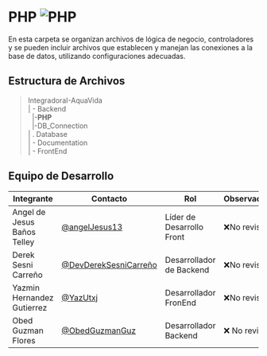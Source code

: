 # PHP  ![PHP](https://img.shields.io/badge/PHP-777BB4?style=for-the-badge&logo=php&logoColor=white)

En esta carpeta se organizan archivos de lógica de negocio, controladores y se pueden incluir archivos que establecen y manejan las conexiones a la base de datos, utilizando configuraciones adecuadas.

## Estructura de Archivos

>IntegradoraI-AquaVida<br>
>| - Backend <br>
>&nbsp;&nbsp;|-**PHP**<br>
>&nbsp;&nbsp;|-DB_Connection<br>
>| . Database<br>
>| - Documentation<br>
>| - FrontEnd


## Equipo de Desarrollo

|Integrante|Contacto|Rol|Observaciones|
|------------|--------|---|---|
|Angel de Jesus Baños Telley|[@angelJesus13](https://github.com/angelJesus13)|Líder de Desarrollo Front |❌No revisado|
|Derek Sesni Carreño|[@DevDerekSesniCarreño](https://github.com/DevFntxy)|Desarrollador de Backend|❌No revisado|
|Yazmin Hernandez Gutierrez|[@YazUtxj](https://github.com/YazUtxj)|Desarrollador FronEnd|❌No revisado|
|Obed Guzman Flores|[@ObedGuzmanGuz](https://github.com/ObedGuzmanGuz)|Desarrollador Backend|❌ No revisado|